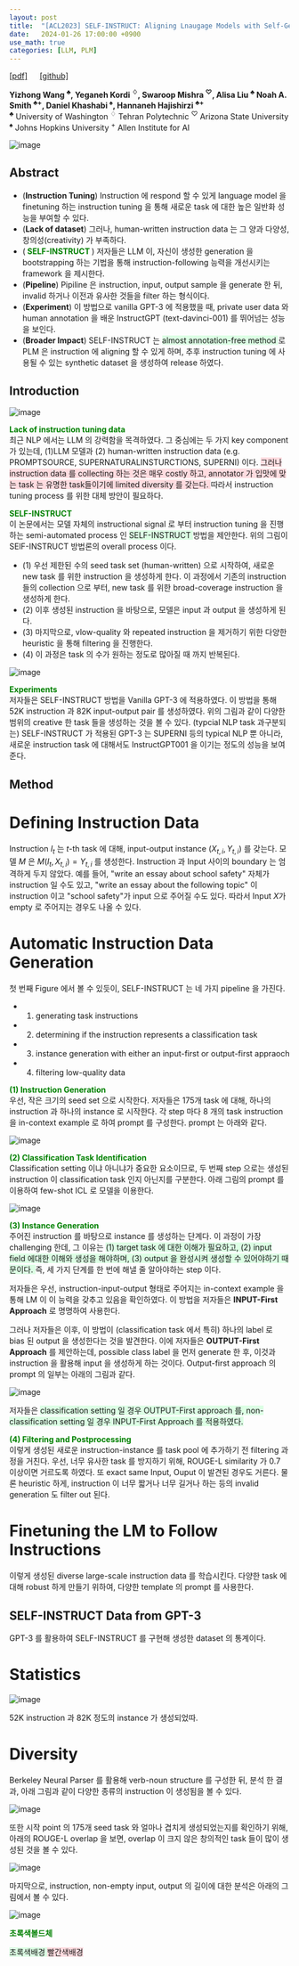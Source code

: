```yaml
---
layout: post
title:  "[ACL2023] SELF-INSTRUCT: Aligning Lnaugage Models with Self-Generated Insructions"
date:   2024-01-26 17:00:00 +0900
use_math: true
categories: [LLM, PLM]
---
```


[[pdf]](https://arxiv.org/pdf/2212.10560.pdf) &emsp;
[[github]](https://github.com/yizhongw/self-instruct)

**Yizhong Wang <sup>♣</sup>, Yeganeh Kordi <sup>♢</sup>, Swaroop Mishra <sup>♡</sup>, Alisa Liu <sup>♣</sup> Noah A. Smith <sup>♣+</sup>, Daniel Khashabi <sup>♠</sup>, Hannaneh Hajishirzi <sup>♣+</sup>**
<br><sup>♣</sup> University of Washington <sup>♢</sup> Tehran Polytechnic <sup>♡</sup> Arizona State University <sup>♠</sup> Johns Hopkins University <sup>+</sup> Allen Institute for AI &emsp;

![image](https://github.com/yong1-kim/yong1-kim.github.io/assets/42200027/16fe65d2-8530-4578-a620-797d64dcf87a)

## Abstract
- (**Instruction Tuning**) Instruction 에 respond 할 수 있게 language model 을 finetuning 하는 instruction tuning 을 통해 새로운 task 에 대한 높은 일반화 성능을 부여할 수 있다.
- (**Lack of dataset**) 그러나, human-written instruction data 는 그 양과 다양성, 창의성(creativity) 가 부족하다.
- (<span style='color:green;font-weight:bold'> SELF-INSTRUCT </span>) 저자들은 LLM 이, 자신이 생성한 generation 을 bootstrapping 하는 기법을 통해 instruction-following 능력을 개선시키는 framework 을 제시한다.
- (**Pipeline**) Pipiline 은 instruction, input, output sample 을 generate 한 뒤, invalid 하거나 이전과 유사한 것들을 filter 하는 형식이다.
- (**Experiment**) 이 방법으로 vanilla GPT-3 에 적용했을 때, private user data 와 human annotation 을 배운 InstructGPT (text-davinci-001) 를 뛰어넘는 성능을 보인다.
- (**Broader Impact**) SELF-INSTRUCT 는 <span style='background-color: #dcffe4'> almost annotation-free method </span> 로 PLM 은 instruction 에 aligning 할 수 있게 하며, 추후 instruction tuning 에 사용될 수 있는 synthetic dataset 을 생성하여 release 하였다.

## Introduction
![image](https://github.com/yong1-kim/yong1-kim.github.io/assets/42200027/e6d23d09-9ab2-49d9-9d29-3895d5051ca1)


<span style='color:green;font-weight:bold'> Lack of instruction tuning data </span>
<br>
최근 NLP 에서는 LLM 의 강력함을 목격하였다. 
그 중심에는 두 가지 key component 가 있는데, (1)LLM 모델과 (2) human-written instruction data (e.g. PROMPTSOURCE, SUPERNATURALINSTURCTIONS, SUPERNI) 이다.
<span style='background-color: #ffdce0'> 그러나 instruction data 를 collecting 하는 것은 매우 costly 하고, annotator 가 입맛에 맞는 task 는 유명한 task들이기에 limited diversity 를 갖는다. </span>
따라서 instruction tuning process 를 위한 대체 방안이 필요하다.

<span style='color:green;font-weight:bold'> SELF-INSTRUCT </span>
<br>
이 논문에서는 모델 자체의 instructional signal 로 부터 instruction tuning 을 진행하는 semi-automated process 인 <span style='background-color: #dcffe4'> SELF-INSTRUCT </span> 방법을 제안한다. 
위의 그림이 SElF-INSTRUCT 방법론의 overall process 이다.
- (1) 우선 제한된 수의 seed task set (human-written) 으로 시작하여, 새로운 new task 를 위한 instruction 을 생성하게 한다. 이 과정에서 기존의 instruction 들의 collection 으로 부터, new task 를 위한 broad-coverage instruction 을 생성하게 한다.
- (2) 이후 생성된 instruction 을 바탕으로, 모델은 input 과 output 을 생성하게 된다.
- (3) 마지막으로, vlow-quality 와 repeated instruction 을 제거하기 위한 다양한 heuristic 을 통해 filtering 을 진행한다.
- (4) 이 과정은 task 의 수가 원하는 정도로 많아질 때 까지 반복된다.

![image](https://github.com/yong1-kim/yong1-kim.github.io/assets/42200027/8ea2833e-91f7-4bb7-8a82-f0a1a6f2d93c)

<span style='color:green;font-weight:bold'> Experiments </span>
<br>
저자들은 SELF-INSTRUCT 방법을 Vanilla GPT-3 에 적용하였다.
이 방법을 통해 52K instruction 과 82K input-output pair 를 생성하였다.
위의 그림과 같이 다양한 범위의 creative 한 task 들을 생성하는 것을 볼 수 있다. (typcial NLP task 과구분되는)
SELF-INSTRUCT 가 적용된 GPT-3 는 SUPERNI 등의 typical NLP 뿐 아니라, 새로운 instruction task 에 대해서도 InstructGPT001 을 이기는 정도의 성능을 보여준다.

## Method
# Defining Instruction Data
Instruction $I_t$ 는 $t$-th task 에 대해, input-output instance $(X_{t,i}, Y_{t,i})$ 를 갖는다.
모델 $M$ 은 $M(I_t, X_{t,i})=Y_{t,i}$ 를 생성한다.
Instruction 과 Input 사이의 boundary 는 엄격하게 두지 않았다. 
예를 들어, "write an essay about school safety" 자체가 instruction 일 수도 있고, "write an essay about the following topic" 이 instruction 이고 "school safety"가 input 으로 주어질 수도 있다.
따라서 Input $X$가 empty 로 주어지는 경우도 나올 수 있다.

# Automatic Instruction Data Generation
첫 번째 Figure 에서 볼 수 있듯이, SELF-INSTRUCT 는 네 가지 pipeline 을 가진다.
- 1) generating task instructions
- 2) determining if the instruction represents a classification task
- 3) instance generation with either an input-first or output-first appraoch
- 4) filtering low-quality data
 
<span style='color:green;font-weight:bold'> (1) Instruction Generation </span>
<br>
우선, 작은 크기의 seed set 으로 시작한다. 저자들은 175개 task 에 대해, 하나의 instruction 과 하나의 instance 로 시작한다.
각 step 마다 8 개의 task instruction 을 in-context example 로 하여 prompt 를 구성한다.
prompt 는 아래와 같다.

![image](https://github.com/yong1-kim/yong1-kim.github.io/assets/42200027/ca8b9be4-0ac8-428c-8922-a2ec899e3e6c)

<span style='color:green;font-weight:bold'> (2) Classification Task Identification </span>
<br>
Classification setting 이냐 아니냐가 중요한 요소이므로, 두 번째 step 으로는 생성된 instruction 이 classification task 인지 아닌지를 구분한다.
아래 그림의 prompt 를 이용하여 few-shot ICL 로 모델을 이용한다.

![image](https://github.com/yong1-kim/yong1-kim.github.io/assets/42200027/5ae87ac6-2ed5-4c70-a0da-e2c053ca883f)

<span style='color:green;font-weight:bold'> (3) Instance Generation </span>
<br>
주어진 instruction 를 바탕으로 instance 를 생성하는 단계다.
이 과정이 가장 challenging 한데, 그 이유는 <span style='background-color: #dcffe4'> (1) target task 에 대한 이해가 필요하고, (2) input field 에대한 이해와 생성을 해야하며, (3) output 을 완성시켜 생성할 수 있어야하기 때문이다. </span>
즉, 세 가지 단계를 한 번에 해낼 줄 알아야하는 step 이다.

저자들은 우선, instruction-input-output 형태로 주어지는 in-context example 을 통해 LM 이 이 능력을 갖추고 있음을 확인하였다.
이 방법을 저자들은 **INPUT-First Approach** 로 명명하여 사용한다.

그러나 저자들은 이후, 이 방법이 (classification task 에서 특히) 하나의 label 로 bias 된 output 을 생성한다는 것을 발견한다.
이에 저자들은 **OUTPUT-First Approach** 를 제안하는데, possible class label 을 먼저 generate 한 후, 이것과 instruction 을 활용해 input 을 생성하게 하는 것이다. Output-first approach 의 prompt 의 일부는 아래의 그림과 같다.

![image](https://github.com/yong1-kim/yong1-kim.github.io/assets/42200027/5cb80608-e2f1-4c43-9ecc-eb61b7a49dd4)

저자들은 <span style='background-color: #dcffe4'> classification setting 일 경우 OUTPUT-First approach 를, non-classification setting 일 경우 INPUT-First Approach 를 적용하였다. </span>

<span style='color:green;font-weight:bold'> (4) Filtering and Postprocessing </span>
<br>
이렇게 생성된 새로운 instruction-instance 를 task pool 에 추가하기 전 filtering 과정을 거친다.
우선, 너무 유사한 task 를 방지하기 위해, ROUGE-L similarity 가 0.7 이상이면 거르도록 하였다.
또 exact same Input, Ouput 이 발견된 경우도 거른다.
물론 heuristic 하게, instruction 이 너무 짧거나 너무 길거나 하는 등의 invalid generation 도 filter out 된다.

# Finetuning the LM to Follow Instructions

이렇게 생성된 diverse large-scale instruction data 를 학습시킨다.
다양한 task 에 대해 robust 하게 만들기 위하여, 다양한 template 의 prompt 를 사용한다.

## SELF-INSTRUCT Data from GPT-3
GPT-3 를 활용하여 SELF-INSTRUCT 를 구현해 생성한 dataset 의 통계이다.

# Statistics

![image](https://github.com/yong1-kim/yong1-kim.github.io/assets/42200027/f71e67bd-3058-4c7c-8068-a0d70ce5802e)

52K instruction 과 82K 정도의 instance 가 생성되었따.

# Diversity
Berkeley Neural Parser 를 활용해 verb-noun structure 를 구성한 뒤, 분석 한 결과, 아래 그림과 같이 다양한 종류의 instruction 이 생성됨을 볼 수 있다.

![image](https://github.com/yong1-kim/yong1-kim.github.io/assets/42200027/06937d6d-1bf7-44b5-8142-9383d364b9a0)

또한 시작 point 의 175개 seed task 와 얼마나 겹치게 생성되었는지를 확인하기 위해, 아래의 ROUGE-L overlap 을 보면, overlap 이 크지 않은 창의적인 task 들이 많이 생성된 것을 볼 수 있다.

![image](https://github.com/yong1-kim/yong1-kim.github.io/assets/42200027/c0202ec2-e614-4b95-83da-8bd7e5898af1)

마지막으로, instruction, non-empty input, output 의 길이에 대한 분석은 아래의 그림에서 볼 수 있다.

![image](https://github.com/yong1-kim/yong1-kim.github.io/assets/42200027/0d88b501-07b2-4a4f-879c-4761ae798908)



<span style='color:green;font-weight:bold'> 초록색볼드체 </span>

<span style='background-color: #dcffe4'> 초록색배경 </span>
<span style='background-color: #ffdce0'> 빨간색배경 </span>

